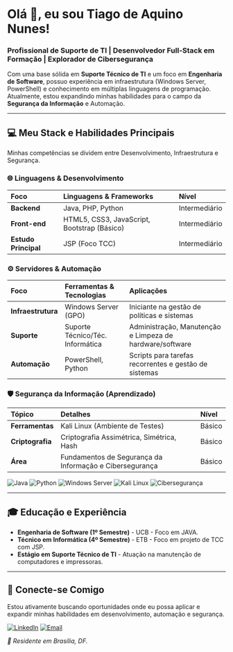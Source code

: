 # Olá 👋, eu sou Tiago de Aquino Nunes!

### Profissional de Suporte de TI | Desenvolvedor Full-Stack em Formação | Explorador de Cibersegurança

Com uma base sólida em **Suporte Técnico de TI** e um foco em **Engenharia de Software**, possuo experiência em infraestrutura (Windows Server, PowerShell) e conhecimento em múltiplas linguagens de programação. Atualmente, estou expandindo minhas habilidades para o campo da **Segurança da Informação** e Automação.

---

## 💻 Meu Stack e Habilidades Principais

Minhas competências se dividem entre Desenvolvimento, Infraestrutura e Segurança.

### 🌐 Linguagens & Desenvolvimento

| Foco | Linguagens & Frameworks | Nível |
| :--- | :--- | :--- |
| **Backend** | Java, PHP, Python | Intermediário |
| **Front-end** | HTML5, CSS3, JavaScript, Bootstrap (Básico) | Intermediário |
| **Estudo Principal** | JSP (Foco TCC) | Intermediário |

### ⚙️ Servidores & Automação

| Foco | Ferramentas & Tecnologias | Aplicações |
| :--- | :--- | :--- |
| **Infraestrutura** | Windows Server (GPO) | Iniciante na gestão de políticas e sistemas |
| **Suporte** | Suporte Técnico/Téc. Informática | Administração, Manutenção e Limpeza de hardware/software |
| **Automação** | PowerShell, Python | Scripts para tarefas recorrentes e gestão de sistemas |

### 🛡️ Segurança da Informação (Aprendizado)

| Tópico | Detalhes | Nível |
| :--- | :--- | :--- |
| **Ferramentas** | Kali Linux (Ambiente de Testes) | Básico |
| **Criptografia** | Criptografia Assimétrica, Simétrica, Hash | Básico |
| **Área** | Fundamentos de Segurança da Informação e Cibersegurança | Básico |

<p align="left">
  <img src="https://img.shields.io/badge/Java-007396?style=for-the-badge&logo=java&logoColor=white" alt="Java">
  <img src="https://img.shields.io/badge/Python-3776AB?style=for-the-badge&logo=python&logoColor=white" alt="Python">
  <img src="https://img.shields.io/badge/Windows%20Server-0078D6?style=for-the-badge&logo=windows&logoColor=white" alt="Windows Server">
  
  <img src="https://img.shields.io/badge/Kali%20Linux-557C94?style=for-the-badge&logo=kalilinux&logoColor=white" alt="Kali Linux">
  <img src="https://img.shields.io/badge/Cibersegurança-000000?style=for-the-badge&logo=data-protection&logoColor=white" alt="Cibersegurança">
</p>

---

## 🎓 Educação e Experiência

* **Engenharia de Software (1º Semestre)** - UCB - Foco em JAVA.
* **Técnico em Informática (4º Semestre)** - ETB - Foco em projeto de TCC com JSP.
* **Estágio em Suporte Técnico de TI** - Atuação na manutenção de computadores e impressoras.

---

## 🔗 Conecte-se Comigo

Estou ativamente buscando oportunidades onde eu possa aplicar e expandir minhas habilidades em desenvolvimento, automação e segurança.

[![LinkedIn](https://img.shields.io/badge/LinkedIn-0077B5?style=for-the-badge&logo=linkedin&logoColor=white)](https://www.linkedin.com/in/tiago-de-aquino-nunes-3297552ba/)
[![Email](https://img.shields.io/badge/Email-D14836?style=for-the-badge&logo=gmail&logoColor=white)](mailto:tiagonunesbr@hotmail.com)

_📍 Residente em Brasília, DF._
